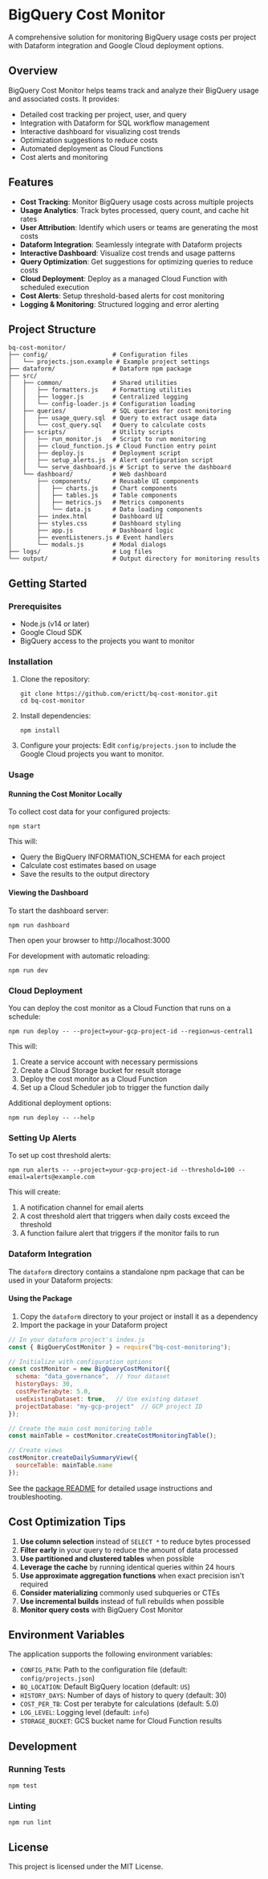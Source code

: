 # BigQuery Cost Monitor

A comprehensive solution for monitoring BigQuery usage costs per project with Dataform integration and Google Cloud deployment options.

## Overview

BigQuery Cost Monitor helps teams track and analyze their BigQuery usage and associated costs. It provides:

- Detailed cost tracking per project, user, and query
- Integration with Dataform for SQL workflow management
- Interactive dashboard for visualizing cost trends
- Optimization suggestions to reduce costs
- Automated deployment as Cloud Functions
- Cost alerts and monitoring

## Features

- **Cost Tracking**: Monitor BigQuery usage costs across multiple projects
- **Usage Analytics**: Track bytes processed, query count, and cache hit rates
- **User Attribution**: Identify which users or teams are generating the most costs
- **Dataform Integration**: Seamlessly integrate with Dataform projects
- **Interactive Dashboard**: Visualize cost trends and usage patterns
- **Query Optimization**: Get suggestions for optimizing queries to reduce costs
- **Cloud Deployment**: Deploy as a managed Cloud Function with scheduled execution
- **Cost Alerts**: Setup threshold-based alerts for cost monitoring
- **Logging & Monitoring**: Structured logging and error alerting

## Project Structure

```
bq-cost-monitor/
├── config/                  # Configuration files
│   └── projects.json.example # Example project settings
├── dataform/                # Dataform npm package
├── src/
│   ├── common/              # Shared utilities
│   │   ├── formatters.js    # Formatting utilities
│   │   ├── logger.js        # Centralized logging
│   │   └── config-loader.js # Configuration loading
│   ├── queries/             # SQL queries for cost monitoring
│   │   ├── usage_query.sql  # Query to extract usage data
│   │   └── cost_query.sql   # Query to calculate costs
│   ├── scripts/             # Utility scripts
│   │   ├── run_monitor.js   # Script to run monitoring
│   │   ├── cloud_function.js # Cloud Function entry point
│   │   ├── deploy.js        # Deployment script
│   │   ├── setup_alerts.js  # Alert configuration script
│   │   └── serve_dashboard.js # Script to serve the dashboard
│   └── dashboard/           # Web dashboard
│       ├── components/      # Reusable UI components
│       │   ├── charts.js    # Chart components
│       │   ├── tables.js    # Table components
│       │   ├── metrics.js   # Metrics components
│       │   └── data.js      # Data loading components
│       ├── index.html       # Dashboard UI
│       ├── styles.css       # Dashboard styling
│       ├── app.js           # Dashboard logic
│       ├── eventListeners.js # Event handlers
│       └── modals.js        # Modal dialogs
├── logs/                    # Log files
└── output/                  # Output directory for monitoring results
```

## Getting Started

### Prerequisites

- Node.js (v14 or later)
- Google Cloud SDK
- BigQuery access to the projects you want to monitor

### Installation

1. Clone the repository:
   ```
   git clone https://github.com/erictt/bq-cost-monitor.git
   cd bq-cost-monitor
   ```

2. Install dependencies:
   ```
   npm install
   ```

3. Configure your projects:
   Edit `config/projects.json` to include the Google Cloud projects you want to monitor.

### Usage

#### Running the Cost Monitor Locally

To collect cost data for your configured projects:

```
npm start
```

This will:
- Query the BigQuery INFORMATION_SCHEMA for each project
- Calculate cost estimates based on usage
- Save the results to the output directory

#### Viewing the Dashboard

To start the dashboard server:

```
npm run dashboard
```

Then open your browser to http://localhost:3000

For development with automatic reloading:

```
npm run dev
```

### Cloud Deployment

You can deploy the cost monitor as a Cloud Function that runs on a schedule:

```
npm run deploy -- --project=your-gcp-project-id --region=us-central1
```

This will:
1. Create a service account with necessary permissions
2. Create a Cloud Storage bucket for result storage
3. Deploy the cost monitor as a Cloud Function
4. Set up a Cloud Scheduler job to trigger the function daily

Additional deployment options:
```
npm run deploy -- --help
```

### Setting Up Alerts

To set up cost threshold alerts:

```
npm run alerts -- --project=your-gcp-project-id --threshold=100 --email=alerts@example.com
```

This will create:
1. A notification channel for email alerts
2. A cost threshold alert that triggers when daily costs exceed the threshold
3. A function failure alert that triggers if the monitor fails to run

### Dataform Integration

The `dataform` directory contains a standalone npm package that can be used in your Dataform projects:

#### Using the Package

1. Copy the `dataform` directory to your project or install it as a dependency
2. Import the package in your Dataform project

```javascript
// In your dataform project's index.js
const { BigQueryCostMonitor } = require("bq-cost-monitoring");

// Initialize with configuration options
const costMonitor = new BigQueryCostMonitor({
  schema: "data_governance",  // Your dataset
  historyDays: 30,
  costPerTerabyte: 5.0,
  useExistingDataset: true,   // Use existing dataset
  projectDatabase: "my-gcp-project"  // GCP project ID
});

// Create the main cost monitoring table
const mainTable = costMonitor.createCostMonitoringTable();

// Create views
costMonitor.createDailySummaryView({
  sourceTable: mainTable.name
});
```

See the [package README](dataform/README.md) for detailed usage instructions and troubleshooting.

## Cost Optimization Tips

1. **Use column selection** instead of `SELECT *` to reduce bytes processed
2. **Filter early** in your query to reduce the amount of data processed
3. **Use partitioned and clustered tables** when possible
4. **Leverage the cache** by running identical queries within 24 hours
5. **Use approximate aggregation functions** when exact precision isn't required
6. **Consider materializing** commonly used subqueries or CTEs
7. **Use incremental builds** instead of full rebuilds when possible
8. **Monitor query costs** with BigQuery Cost Monitor

## Environment Variables

The application supports the following environment variables:

- `CONFIG_PATH`: Path to the configuration file (default: `config/projects.json`)
- `BQ_LOCATION`: Default BigQuery location (default: `US`)
- `HISTORY_DAYS`: Number of days of history to query (default: 30)
- `COST_PER_TB`: Cost per terabyte for calculations (default: 5.0)
- `LOG_LEVEL`: Logging level (default: `info`)
- `STORAGE_BUCKET`: GCS bucket name for Cloud Function results

## Development

### Running Tests

```
npm test
```

### Linting

```
npm run lint
```

## License

This project is licensed under the MIT License.
